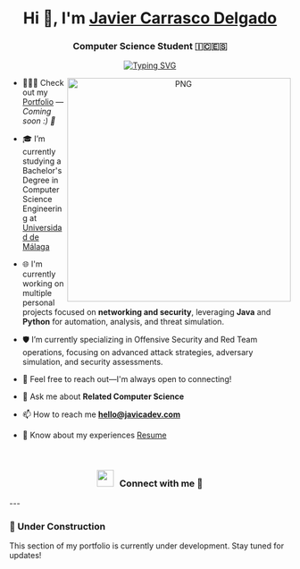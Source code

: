 <h1 align="center">Hi 👋, I'm <a href="https://github.com/javicadev" target="blank">Javier Carrasco Delgado</a></h1>

<h3 align="center">
  Computer Science Student 🇮🇨🇪🇸
</h3>

<p align="center">
  <a href="https://github.com/javicadev">
    <img src="https://readme-typing-svg.herokuapp.com?font=Fira+Code&pause=1000&color=1F3AF7&random=false&width=435&lines=I'm+Javier+Carrasco+Delgado;aka+%40javicadev;Computer+Science+Student;Problem-Solving+%26+Teamwork+Skills;%2Binfo+at%3A+javicadev.com" alt="Typing SVG">
  </a>
</p>

<a target="_blank" align="center">
  <img align="right" top="500" height="400" width="400" alt="PNG" src="https://imgur.com/Ei2EmF9.png">
</a>

- 🧑🏽‍💻 Check out my [Portfolio](https://github.com/javicadev) — *Coming soon :) 🚧*

- 🎓 I’m currently studying a Bachelor's Degree in Computer Science Engineering at [Universidad de Málaga](https://www.uma.es)

- <p>🌐 I'm currently working on multiple personal projects focused on <strong>networking and security</strong>, leveraging <strong>Java</strong> and <strong>Python</strong> for automation, analysis, and threat simulation.</p>

- 🛡️ I’m currently specializing in Offensive Security and Red Team operations, focusing on advanced attack strategies, adversary simulation, and security assessments.

- 📝 Feel free to reach out—I'm always open to connecting!

- 💬 Ask me about **Related Computer Science**

- 📫 How to reach me **hello@javicadev.com**

- 📄 Know about my experiences <a href="" target="blank">Resume</a>
<br/>
<h3 align="center" > <img src="https://media.giphy.com/media/iY8CRBdQXODJSCERIr/giphy.gif" width="30" height="30" style="margin-right: 10px;">Connect with me 🤝 </h3>
---

### 🚧 Under Construction

This section of my portfolio is currently under development. Stay tuned for updates!
